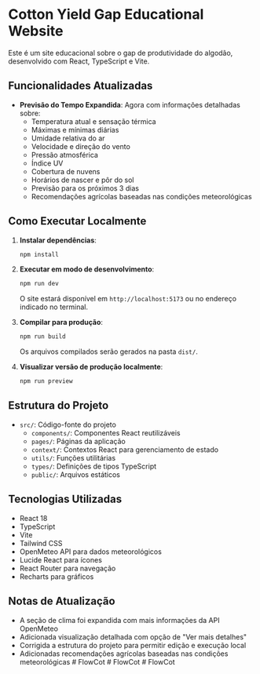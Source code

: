 # Cotton Yield Gap Educational Website

Este é um site educacional sobre o gap de produtividade do algodão, desenvolvido com React, TypeScript e Vite.

## Funcionalidades Atualizadas

- **Previsão do Tempo Expandida**: Agora com informações detalhadas sobre:
  - Temperatura atual e sensação térmica
  - Máximas e mínimas diárias
  - Umidade relativa do ar
  - Velocidade e direção do vento
  - Pressão atmosférica
  - Índice UV
  - Cobertura de nuvens
  - Horários de nascer e pôr do sol
  - Previsão para os próximos 3 dias
  - Recomendações agrícolas baseadas nas condições meteorológicas

## Como Executar Localmente

1. **Instalar dependências**:
   ```bash
   npm install
   ```

2. **Executar em modo de desenvolvimento**:
   ```bash
   npm run dev
   ```
   O site estará disponível em `http://localhost:5173` ou no endereço indicado no terminal.

3. **Compilar para produção**:
   ```bash
   npm run build
   ```
   Os arquivos compilados serão gerados na pasta `dist/`.

4. **Visualizar versão de produção localmente**:
   ```bash
   npm run preview
   ```

## Estrutura do Projeto

- `src/`: Código-fonte do projeto
  - `components/`: Componentes React reutilizáveis
  - `pages/`: Páginas da aplicação
  - `context/`: Contextos React para gerenciamento de estado
  - `utils/`: Funções utilitárias
  - `types/`: Definições de tipos TypeScript
  - `public/`: Arquivos estáticos

## Tecnologias Utilizadas

- React 18
- TypeScript
- Vite
- Tailwind CSS
- OpenMeteo API para dados meteorológicos
- Lucide React para ícones
- React Router para navegação
- Recharts para gráficos

## Notas de Atualização

- A seção de clima foi expandida com mais informações da API OpenMeteo
- Adicionada visualização detalhada com opção de "Ver mais detalhes"
- Corrigida a estrutura do projeto para permitir edição e execução local
- Adicionadas recomendações agrícolas baseadas nas condições meteorológicas
#   F l o w C o t  
 #   F l o w C o t  
 #   F l o w C o t  
 